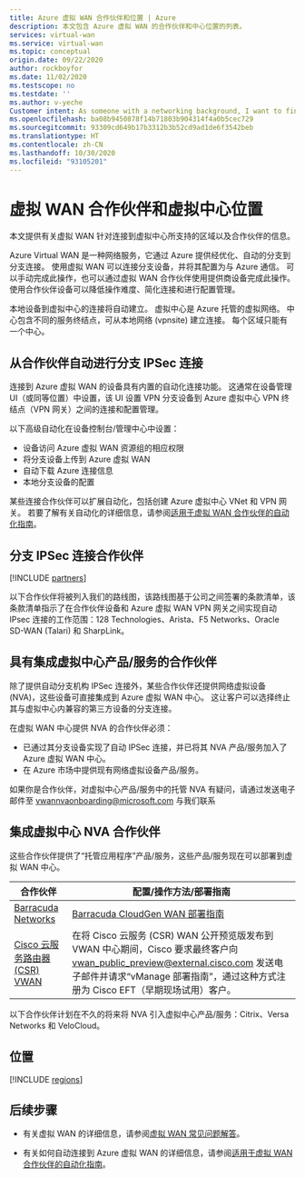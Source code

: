 ```yaml
---
title: Azure 虚拟 WAN 合作伙伴和位置 | Azure
description: 本文包含 Azure 虚拟 WAN 的合作伙伴和中心位置的列表。
services: virtual-wan
ms.service: virtual-wan
ms.topic: conceptual
origin.date: 09/22/2020
author: rockboyfor
ms.date: 11/02/2020
ms.testscope: no
ms.testdate: ''
ms.author: v-yeche
Customer intent: As someone with a networking background, I want to find a Virtual WAN partner
ms.openlocfilehash: ba08b9450878f14b71803b904314f4a0b5cec729
ms.sourcegitcommit: 93309cd649b17b3312b3b52cd9ad1de6f3542beb
ms.translationtype: HT
ms.contentlocale: zh-CN
ms.lasthandoff: 10/30/2020
ms.locfileid: "93105201"
---
```

# <a name="virtual-wan-partners-and-virtual-hub-locations"></a>虚拟 WAN 合作伙伴和虚拟中心位置

本文提供有关虚拟 WAN 针对连接到虚拟中心所支持的区域以及合作伙伴的信息。

Azure Virtual WAN 是一种网络服务，它通过 Azure 提供经优化、自动的分支到分支连接。 使用虚拟 WAN 可以连接分支设备，并将其配置为与 Azure 通信。 可以手动完成此操作，也可以通过虚拟 WAN 合作伙伴使用提供商设备完成此操作。 使用合作伙伴设备可以降低操作难度、简化连接和进行配置管理。

本地设备到虚拟中心的连接将自动建立。 虚拟中心是 Azure 托管的虚拟网络。 中心包含不同的服务终结点，可从本地网络 (vpnsite) 建立连接。 每个区域只能有一个中心。

<!--CORRECT ON an Azure managed-->

<a name="automation"></a>
## <a name="branch-ipsec-connectivity-automation-from-partners"></a>从合作伙伴自动进行分支 IPSec 连接

连接到 Azure 虚拟 WAN 的设备具有内置的自动化连接功能。 这通常在设备管理 UI（或同等位置）中设置，该 UI 设置 VPN 分支设备到 Azure 虚拟中心 VPN 终结点（VPN 网关）之间的连接和配置管理。

以下高级自动化在设备控制台/管理中心中设置：

* 设备访问 Azure 虚拟 WAN 资源组的相应权限
* 将分支设备上传到 Azure 虚拟 WAN
* 自动下载 Azure 连接信息
* 本地分支设备的配置 

某些连接合作伙伴可以扩展自动化，包括创建 Azure 虚拟中心 VNet 和 VPN 网关。 若要了解有关自动化的详细信息，请参阅[适用于虚拟 WAN 合作伙伴的自动化指南](virtual-wan-configure-automation-providers.md)。

<a name="partners"></a>
## <a name="branch-ipsec-connectivity-partners"></a>分支 IPSec 连接合作伙伴

[!INCLUDE [partners](../../includes/virtual-wan-partners-include.md)]

以下合作伙伴将被列入我们的路线图，该路线图基于公司之间签署的条款清单，该条款清单指示了在合作伙伴设备和 Azure 虚拟 WAN VPN 网关之间实现自动 IPsec 连接的工作范围：128 Technologies、Arista、F5 Networks、Oracle SD-WAN (Talari) 和 SharpLink。

## <a name="partners-with-integrated-virtual-hub-offerings"></a>具有集成虚拟中心产品/服务的合作伙伴
除了提供自动分支机构 IPSec 连接外，某些合作伙伴还提供网络虚拟设备 (NVA)，这些设备可直接集成到 Azure 虚拟 WAN 中心。  这让客户可以选择终止其与虚拟中心内兼容的第三方设备的分支连接。  

在虚拟 WAN 中心提供 NVA 的合作伙伴必须：

* 已通过其分支设备实现了自动 IPSec 连接，并已将其 NVA 产品/服务加入了 Azure 虚拟 WAN 中心。
* 在 Azure 市场中提供现有网络虚拟设备产品/服务。

如果你是合作伙伴，对虚拟中心产品/服务中的托管 NVA 有疑问，请通过发送电子邮件至 vwannvaonboarding@microsoft.com 与我们联系

## <a name="integrated-virtual-hub-nva-partners"></a>集成虚拟中心 NVA 合作伙伴
这些合作伙伴提供了“托管应用程序”产品/服务，这些产品/服务现在可以部署到虚拟 WAN 中心。

|合作伙伴|配置/操作方法/部署指南|
|---|---|
|[Barracuda Networks](https://market.azure.cn/marketplace/apps/barracudanetworks.barracuda_cloudgenwan_gateway?tab=Overviewus/marketplace/apps/barracudanetworks.barracuda_cloudgenwan_gateway?tab=Overview)| [Barracuda CloudGen WAN 部署指南](https://campus.barracuda.com/product/cloudgenwan/doc/91980640/deployment/)|
|[Cisco 云服务路由器 (CSR) VWAN](https://aka.ms/ciscoMarketPlaceOffer)| 在将 Cisco 云服务 (CSR) WAN 公开预览版发布到 VWAN 中心期间，Cisco 要求最终客户向 vwan_public_preview@external.cisco.com 发送电子邮件并请求“vManage 部署指南”，通过这种方式注册为 Cisco EFT（早期现场试用）客户。 |

以下合作伙伴计划在不久的将来将 NVA 引入虚拟中心产品/服务：Citrix、Versa Networks 和 VeloCloud。

<a name="locations"></a>
## <a name="locations"></a>位置

[!INCLUDE [regions](../../includes/virtual-wan-regions-include.md)]

## <a name="next-steps"></a>后续步骤

* 有关虚拟 WAN 的详细信息，请参阅[虚拟 WAN 常见问题解答](virtual-wan-faq.md)。

* 有关如何自动连接到 Azure 虚拟 WAN 的详细信息，请参阅[适用于虚拟 WAN 合作伙伴的自动化指南](virtual-wan-configure-automation-providers.md)。

<!-- Update_Description: update meta properties, wording update, update link -->